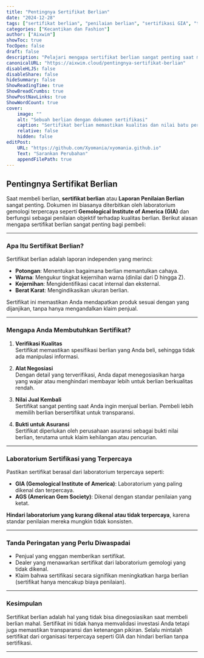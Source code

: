 ```yaml
---
title: "Pentingnya Sertifikat Berlian"
date: "2024-12-28"
tags: ["sertifikat berlian", "penilaian berlian", "sertifikasi GIA", "tips perhiasan"]
categories: ["Kecantikan dan Fashion"]
author: ["Aixwim"]
showToc: true
TocOpen: false
draft: false
description: "Pelajari mengapa sertifikat berlian sangat penting saat membeli atau mengasuransikan berlian."
canonicalURL: "https://aixwim.cloud/pentingnya-sertifikat-berlian"
disableHLJS: false
disableShare: false
hideSummary: false
ShowReadingTime: true
ShowBreadCrumbs: true
ShowPostNavLinks: true
ShowWordCount: true
cover:
    image: ""
    alt: "Sebuah berlian dengan dokumen sertifikasi"
    caption: "Sertifikat berlian memastikan kualitas dan nilai batu permata Anda."
    relative: false
    hidden: false
editPost:
    URL: "https://github.com/Xyomania/xyomania.github.io"
    Text: "Sarankan Perubahan"
    appendFilePath: true
---
```


## Pentingnya Sertifikat Berlian

Saat membeli berlian, **sertifikat berlian** atau **Laporan Penilaian Berlian** sangat penting. Dokumen ini biasanya diterbitkan oleh laboratorium gemologi terpercaya seperti **Gemological Institute of America (GIA)** dan berfungsi sebagai penilaian objektif terhadap kualitas berlian. Berikut alasan mengapa sertifikat berlian sangat penting bagi pembeli:

---

### **Apa Itu Sertifikat Berlian?**

Sertifikat berlian adalah laporan independen yang merinci:
- **Potongan**: Menentukan bagaimana berlian memantulkan cahaya.  
- **Warna**: Mengukur tingkat kejernihan warna (dinilai dari D hingga Z).  
- **Kejernihan**: Mengidentifikasi cacat internal dan eksternal.  
- **Berat Karat**: Mengindikasikan ukuran berlian.

Sertifikat ini memastikan Anda mendapatkan produk sesuai dengan yang dijanjikan, tanpa hanya mengandalkan klaim penjual.

---

### **Mengapa Anda Membutuhkan Sertifikat?**

1. **Verifikasi Kualitas**  
   Sertifikat memastikan spesifikasi berlian yang Anda beli, sehingga tidak ada manipulasi informasi.

2. **Alat Negosiasi**  
   Dengan detail yang terverifikasi, Anda dapat menegosiasikan harga yang wajar atau menghindari membayar lebih untuk berlian berkualitas rendah.

3. **Nilai Jual Kembali**  
   Sertifikat sangat penting saat Anda ingin menjual berlian. Pembeli lebih memilih berlian bersertifikat untuk transparansi.

4. **Bukti untuk Asuransi**  
   Sertifikat diperlukan oleh perusahaan asuransi sebagai bukti nilai berlian, terutama untuk klaim kehilangan atau pencurian.

---

### **Laboratorium Sertifikasi yang Terpercaya**

Pastikan sertifikat berasal dari laboratorium terpercaya seperti:  
- **GIA (Gemological Institute of America)**: Laboratorium yang paling dikenal dan terpercaya.  
- **AGS (American Gem Society)**: Dikenal dengan standar penilaian yang ketat.

**Hindari laboratorium yang kurang dikenal atau tidak terpercaya**, karena standar penilaian mereka mungkin tidak konsisten.

---

### **Tanda Peringatan yang Perlu Diwaspadai**

- Penjual yang enggan memberikan sertifikat.  
- Dealer yang menawarkan sertifikat dari laboratorium gemologi yang tidak dikenal.  
- Klaim bahwa sertifikasi secara signifikan meningkatkan harga berlian (sertifikat hanya mencakup biaya penilaian).

---

### **Kesimpulan**

Sertifikat berlian adalah hal yang tidak bisa dinegosiasikan saat membeli berlian mahal. Sertifikat ini tidak hanya memvalidasi investasi Anda tetapi juga memastikan transparansi dan ketenangan pikiran. Selalu mintalah sertifikat dari organisasi terpercaya seperti GIA dan hindari berlian tanpa sertifikasi.

---
